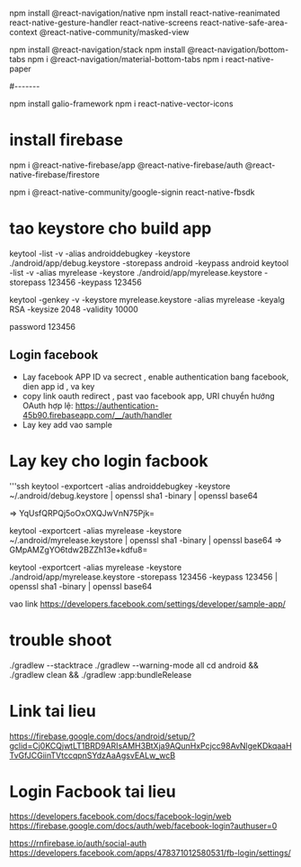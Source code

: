 npm install @react-navigation/native
npm install react-native-reanimated react-native-gesture-handler react-native-screens react-native-safe-area-context @react-native-community/masked-view

npm install @react-navigation/stack
npm install @react-navigation/bottom-tabs
npm i @react-navigation/material-bottom-tabs
npm i react-native-paper

#-------

npm install galio-framework
npm i react-native-vector-icons

# install firebase

npm i @react-native-firebase/app @react-native-firebase/auth @react-native-firebase/firestore

npm i @react-native-community/google-signin react-native-fbsdk

# tao keystore cho build app

keytool -list -v -alias androiddebugkey -keystore ./android/app/debug.keystore -storepass android -keypass android
keytool -list -v -alias myrelease -keystore ./android/app/myrelease.keystore -storepass 123456 -keypass 123456

keytool -genkey -v -keystore myrelease.keystore -alias myrelease -keyalg RSA -keysize 2048 -validity 10000

password 123456

## Login facebook

- Lay facebook APP ID va secrect , enable authentication bang facebook, dien app id , va key
- copy link oauth redirect , past vao facebook app, URI chuyển hướng OAuth hợp lệ: https://authentication-45b90.firebaseapp.com/__/auth/handler
- Lay key add vao sample

# Lay key cho login facbook

'''ssh
keytool -exportcert -alias androiddebugkey -keystore ~/.android/debug.keystore | openssl sha1 -binary | openssl base64

=> YqUsfQRPQj5oOxOXQJwVnN75Pjk=

keytool -exportcert -alias myrelease -keystore ~/.android/myrelease.keystore | openssl sha1 -binary | openssl base64
=> GMpAMZgYO6tdw2BZZh13e+kdfu8=

keytool -exportcert -alias myrelease -keystore ./android/app/myrelease.keystore -storepass 123456 -keypass 123456 | openssl sha1 -binary | openssl base64

vao link https://developers.facebook.com/settings/developer/sample-app/

# trouble shoot

./gradlew --stacktrace
./gradlew --warning-mode all
cd android && ./gradlew clean && ./gradlew :app:bundleRelease

# Link tai lieu

https://firebase.google.com/docs/android/setup/?gclid=Cj0KCQjwtLT1BRD9ARIsAMH3BtXja9AQunHxPcjcc98AvNlgeKDkqaaHTvGfJCGiinTVtccqpnSYdzAaAgsvEALw_wcB

# Login Facbook tai lieu

https://developers.facebook.com/docs/facebook-login/web
https://firebase.google.com/docs/auth/web/facebook-login?authuser=0

https://rnfirebase.io/auth/social-auth
https://developers.facebook.com/apps/478371012580531/fb-login/settings/
